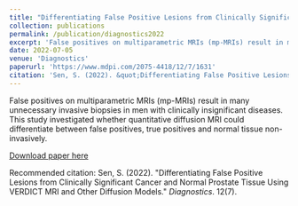 ```yaml
---
title: "Differentiating False Positive Lesions from Clinically Significant Cancer and Normal Prostate Tissue Using VERDICT MRI and Other Diffusion Models"
collection: publications
permalink: /publication/diagnostics2022
excerpt: 'False positives on multiparametric MRIs (mp-MRIs) result in many unnecessary invasive biopsies in men with clinically insignificant diseases. This study investigated whether quantitative diffusion MRI could differentiate between false positives, true positives and normal tissue non-invasively.'
date: 2022-07-05
venue: 'Diagnostics'
paperurl: 'https://www.mdpi.com/2075-4418/12/7/1631'
citation: 'Sen, S. (2022). &quot;Differentiating False Positive Lesions from Clinically Significant Cancer and Normal Prostate Tissue Using VERDICT MRI and Other Diffusion Models1.&quot; <i>Diagnostics</i>. 12(7).'
---
```

False positives on multiparametric MRIs (mp-MRIs) result in many unnecessary invasive biopsies in men with clinically insignificant diseases. This study investigated whether quantitative diffusion MRI could differentiate between false positives, true positives and normal tissue non-invasively.

[Download paper here](https://www.mdpi.com/2075-4418/12/7/1631)

Recommended citation: Sen, S. (2022). "Differentiating False Positive Lesions from Clinically Significant Cancer and Normal Prostate Tissue Using VERDICT MRI and Other Diffusion Models." <i>Diagnostics</i>. 12(7).

